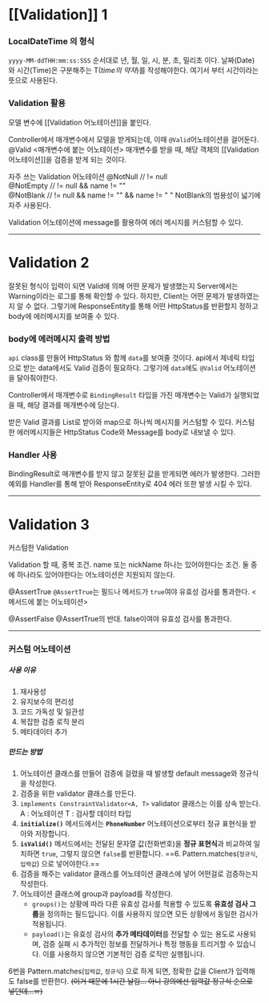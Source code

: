 # [[Validation]] 1
### LocalDateTime 의 형식
`yyyy-MM-ddTHH:mm:ss:SSS`
순서대로 년, 월, 일, 시, 분, 초, 밀리초 이다.
날짜(Date)와 시간(Time)은 구분해주는 T(*time의 약자*)를 작성해야한다. 여기서 부터 시간이라는 뜻으로 사용된다.

### Validation 활용
모델 변수에 [[Validation 어노테이션]]을 붙인다.

Controller에서 매개변수에서 모델을 받게되는데, 이때 `@Valid`어노테이션을 걸어둔다.
@Valid
	<매개변수에 붙는 어노테이션>
	매개변수를 받을 때, 해당 객체의 [[Validation 어노테이션]]을 검증을 받게 되는 것이다.

자주 쓰는 Validation 어노테이션
	@NotNull        // != null  
	@NotEmpty       // != null && name != ""  
    @NotBlank       // != null && name != "" &&  name != " "
NotBlank의 범용성이 넓기에 자주 사용된다.

Validation 어노테이션에 message를 활용하여 에러 메시지를 커스텀할 수 있다.


---
# Validation 2

잘못된 형식이 입력이 되면 Valid에 의해 어떤 문제가 발생했는지 Server에서는 Warning이라는 로그를 통해 확인할 수 있다.
하지만, Client는 어떤 문제가 발생하였는지 알 수 없다. 그렇기에 ResponseEntity를 통해 어떤 HttpStatus를 반환할지 정하고 body에 에러메시지를 보여줄 수 있다.



### body에 에러메시지 출력 방법
`api` class를 만들어 HttpStatus 와 함께 `data`를 보여줄 것이다. api에서 제네릭 타입으로 받는 data에서도 Valid 검증이 필요하다. 그렇기에 `data`에도 `@Valid` 어노테이션을 달아줘야한다.

Controller에서 매개변수로 `BindingResult` 타입을 가진 매개변수는 Valid가 실행되었을 때, 해당 결과를 매개변수에 담는다.


받은 Valid 결과를 List로 받아와 map으로 하나씩 메시지를 커스텀할 수 있다.
커스텀한 에러메시지들은 HttpStatus Code와 Message를 body로 내보낼 수 있다.

### Handler 사용
BindingResult로 매개변수를 받지 않고 잘못된 값을 받게되면 에러가 발생한다.
그러한 예외를 Handler를 통해 받아 ResponseEntity로 404 에러 또한 발생 시킬 수 있다.


---
# Validation 3

커스텀한 Validation

Validation 할 때, 중복 조건.
name 또는 nickName 하나는 있어야한다는 조건.
둘 중에 하나라도 있어야한다는 어노테이션은 지원되지 않는다.



@AssertTrue
	`@AssertTrue`는 필드나 메서드가 `true`여야 유효성 검사를 통과한다.
	<메서드에 붙는 어노테이션>


@AssertFalse
	@AssertTrue의 반대. false이여야 유효성 검사를 통과한다.

---
### 커스텀 어노테이션

##### 사용 이유
1. 재사용성
2. 유지보수의 편리성
3. 코드 가독성 및 일관성
4. 복잡한 검증 로직 분리
5. 메타데이터 추가


##### 만드는 방법
1. 어노테이션 클래스를 만들어 검증에 걸렸을 때 발생할 default message와 정규식을 작성한다.
2. 검증을 위한 validator 클래스를 만든다.
3. `implements ConstraintValidator<A, T>` validator 클래스는 이를 상속 받는다.
	A : 어노테이션
	T : 검사할 데이터 타입
4. **`initialize()`** 메서드에서는 **`PhoneNumber`** 어노테이션으로부터 정규 표현식을 받아와 저장합니다.
5. **`isValid()`** 메서드에서는 전달된 문자열 값(전화번호)을 **정규 표현식**과 비교하여 일치하면 `true`, 그렇지 않으면 `false`를 반환합니다.
==6. Pattern.matches(`정규식`, `입력값`) 으로 넣어야한다.==
7. 검증을 해주는 validator 클래스를 어노테이션 클래스에 넣어 어떤걸로 검증하는지 작성한다.
8. 어노테이션 클래스에 group과 payload를 작성한다.
	- `groups()`는 상황에 따라 다른 유효성 검사를 적용할 수 있도록 **유효성 검사 그룹**을 정의하는 필드입니다. 이를 사용하지 않으면 모든 상황에서 동일한 검사가 적용됩니다.
	- `payload()`는 유효성 검사의 **추가 메타데이터**를 전달할 수 있는 용도로 사용되며, 검증 실패 시 추가적인 정보를 전달하거나 특정 행동을 트리거할 수 있습니다. 이를 사용하지 않으면 기본적인 검증 로직만 실행됩니다.


6번을 Pattern.matches(`입력값`, `정규식`) 으로 하게 되면, 정확한 값을 Client가 입력해도 false를 반환한다. 
~~(이거 때문에 1시간 날림... 아니 강의에선 입력값 정규식 순으로 넣던데...ㅠ)~~


